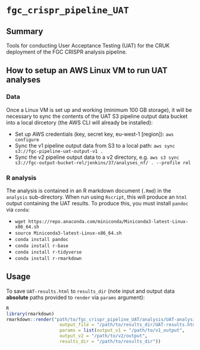 # `fgc_crispr_pipeline_UAT`

## Summary

Tools for conducting User Acceptance Testing (UAT) for the CRUK deployment of the FGC CRISPR analysis pipeline.

## How to setup an AWS Linux VM to run UAT analyses

### Data
Once a Linux VM is set up and working (minimum 100 GB storage), it will be necessary to sync the contents of the UAT S3 pipeline output data bucket into a local dircetory (the AWS CLI will already be installed):

* Set up AWS credentials (key, secret key, eu-west-1 [region]): `aws configure`
* Sync the v1 pipeline output data from S3 to a local path: `aws sync s3://fgc-pipeline-uat-output-v1 .`
* Sync the v2 pipeline output data to a v2 directory, e.g. `aws s3 sync s3://fgc-output-bucket-rel/jenkins/37/analyses_nf/ . --profile rel`

### R analysis
The analysis is contained in an R markdown document (`.Rmd`) in the `analysis` sub-directory. When run using `Rscript`, this will produce an `html` output containing the UAT results. To produce this, you must install `pandoc` via `conda`:

* `wget https://repo.anaconda.com/miniconda/Miniconda3-latest-Linux-x86_64.sh`
* `source Miniconda3-latest-Linux-x86_64.sh`
* `conda install pandoc`
* `conda install r-base`
* `conda install r-tidyverse`
* `conda install r-rmarkdown`

## Usage

To save `UAT-results.html` to `results_dir` (note input and output data **absolute** paths provided to `render` via `params` argument):

```r
R
library(rmarkdown)
rmarkdown::render("path/to/fgc_crispr_pipeline_UAT/analysis/UAT-analysis.Rmd",
					output_file = "/path/to/results_dir/UAT-results.html",
					params = list(output_v1 = "/path/to/v1_output",
					output_v2 = "/path/to/v2/output",
					results_dir = "/path/to/results_dir"))
```

